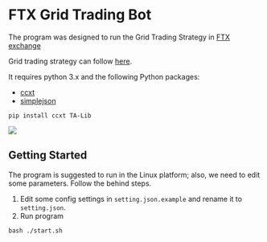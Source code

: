 
# FTX Grid Trading Bot

The program was designed to run the Grid Trading Strategy in [FTX exchange](https://ftx.com/#a=1815639)
 
Grid trading strategy can follow [here](https://www.gridtradingcourse.com/articles/what-is-grid-trading.php).


It requires python 3.x and the following Python packages:
* [ccxt](https://github.com/ccxt/ccxt)
* [simplejson](https://pypi.org/project/simplejson/)
```
pip install ccxt TA-Lib
```
![](https://github.com/HenrisonTao/ftx_grid_trading_bot/blob/master/sample.png)

## Getting Started
The program is suggested to run in the Linux platform; also, we need to edit some parameters. Follow the behind steps. 
1. Edit some config settings in `setting.json.example` and rename it to `setting.json`.
2. Run program
```
bash ./start.sh
```

